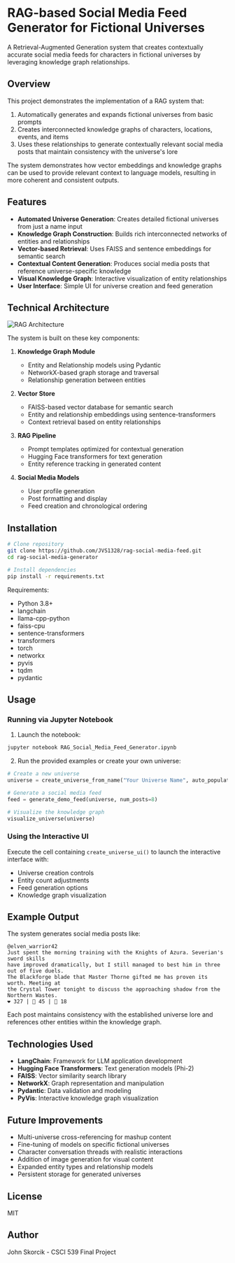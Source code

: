 # RAG-based Social Media Feed Generator for Fictional Universes

A Retrieval-Augmented Generation system that creates contextually accurate social media feeds for characters in fictional universes by leveraging knowledge graph relationships.

## Overview

This project demonstrates the implementation of a RAG system that:
1. Automatically generates and expands fictional universes from basic prompts
2. Creates interconnected knowledge graphs of characters, locations, events, and items
3. Uses these relationships to generate contextually relevant social media posts that maintain consistency with the universe's lore

The system demonstrates how vector embeddings and knowledge graphs can be used to provide relevant context to language models, resulting in more coherent and consistent outputs.

## Features

- **Automated Universe Generation**: Creates detailed fictional universes from just a name input
- **Knowledge Graph Construction**: Builds rich interconnected networks of entities and relationships
- **Vector-based Retrieval**: Uses FAISS and sentence embeddings for semantic search
- **Contextual Content Generation**: Produces social media posts that reference universe-specific knowledge
- **Visual Knowledge Graph**: Interactive visualization of entity relationships
- **User Interface**: Simple UI for universe creation and feed generation

## Technical Architecture

![RAG Architecture](https://i.imgur.com/XYZabc.png)

The system is built on these key components:

1. **Knowledge Graph Module**
   - Entity and Relationship models using Pydantic
   - NetworkX-based graph storage and traversal
   - Relationship generation between entities

2. **Vector Store**
   - FAISS-based vector database for semantic search
   - Entity and relationship embeddings using sentence-transformers
   - Context retrieval based on entity relationships

3. **RAG Pipeline**
   - Prompt templates optimized for contextual generation
   - Hugging Face transformers for text generation
   - Entity reference tracking in generated content

4. **Social Media Models**
   - User profile generation
   - Post formatting and display
   - Feed creation and chronological ordering

## Installation

```bash
# Clone repository
git clone https://github.com/JVS1328/rag-social-media-feed.git
cd rag-social-media-generator

# Install dependencies
pip install -r requirements.txt
```

Requirements:
- Python 3.8+
- langchain
- llama-cpp-python
- faiss-cpu
- sentence-transformers
- transformers
- torch
- networkx
- pyvis
- tqdm
- pydantic

## Usage

### Running via Jupyter Notebook

1. Launch the notebook:
```bash
jupyter notebook RAG_Social_Media_Feed_Generator.ipynb
```

2. Run the provided examples or create your own universe:

```python
# Create a new universe
universe = create_universe_from_name("Your Universe Name", auto_populate=True)

# Generate a social media feed
feed = generate_demo_feed(universe, num_posts=8)

# Visualize the knowledge graph
visualize_universe(universe)
```

### Using the Interactive UI

Execute the cell containing `create_universe_ui()` to launch the interactive interface with:
- Universe creation controls
- Entity count adjustments
- Feed generation options
- Knowledge graph visualization

## Example Output

The system generates social media posts like:

```
@elven_warrior42
Just spent the morning training with the Knights of Azura. Severian's sword skills 
have improved dramatically, but I still managed to best him in three out of five duels. 
The Blackforge blade that Master Thorne gifted me has proven its worth. Meeting at 
the Crystal Tower tonight to discuss the approaching shadow from the Northern Wastes.
❤️ 327 | 🔄 45 | 💬 18
```

Each post maintains consistency with the established universe lore and references other entities within the knowledge graph.

## Technologies Used

- **LangChain**: Framework for LLM application development
- **Hugging Face Transformers**: Text generation models (Phi-2)
- **FAISS**: Vector similarity search library
- **NetworkX**: Graph representation and manipulation
- **Pydantic**: Data validation and modeling
- **PyVis**: Interactive knowledge graph visualization

## Future Improvements

- Multi-universe cross-referencing for mashup content
- Fine-tuning of models on specific fictional universes
- Character conversation threads with realistic interactions
- Addition of image generation for visual content
- Expanded entity types and relationship models
- Persistent storage for generated universes

## License

MIT

## Author

John Skorcik - CSCI 539 Final Project

